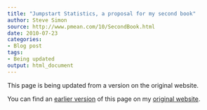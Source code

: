 ```yaml
---
title: "Jumpstart Statistics, a proposal for my second book"
author: Steve Simon
source: http://www.pmean.com/10/SecondBook.html
date: 2010-07-23
categories:
- Blog post
tags:
- Being updated
output: html_document
---
```


This page is being updated from a version on the original website.

<!---More--->

You can find an [earlier version][sim1] of this page on my [original website][sim2].

[sim1]: http://www.pmean.com/10/SecondBook.html
[sim2]: http://www.pmean.com/original_site.html
